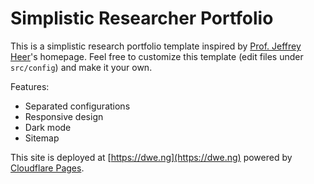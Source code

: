 # Simplistic Researcher Portfolio

This is a simplistic research portfolio template inspired by [Prof. Jeffrey Heer](https://homes.cs.washington.edu/~jheer/)'s homepage.
Feel free to customize this template (edit files under `src/config`) and make it your own.

Features:

- Separated configurations
- Responsive design
- Dark mode
- Sitemap

This site is deployed at [https://dwe.ng](https://dwe.ng) powered by [Cloudflare Pages](https://pages.cloudflare.com/).

